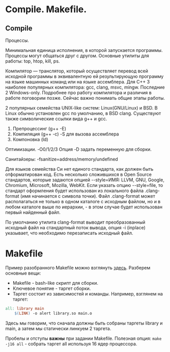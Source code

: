 # Compile. Makefile.

## Compile

Процессы.

Минимальная единица исполнения, в которой запускается программы. Процессы могут общаться друг с другом. Основные утилиты для работы: top, htop, kill, ps.

Компилятор — транслятор, который осуществляет перевод всей исходной программы в эквивалентную ей результирующую программу на языке машинных команд или на языке ассемблера. Для C++ 3 наиболее популярных компилятора: gcc, clang, msvc, mingw. Последние 2 Windows-only. Подробнее про работу компилятора и различия в работе поговорим позже. Сейчас важно понимать общие этапы работы.

2 популярных семейства UNIX-like систем: Linux(GNU/Linux) и BSD. В Linux обычно установлен gcc по умолчанию, в BSD clang. Существуют также символические ссылки вида g++ и gcc.

1. Препроцессинг (g++ -E)
2. Компиляция (g++ -c) -S для вызова ассемблера
3. Компоновка (ld)

Оптимизации. -O0/1/2/3
Опция -D задать переменную для сборки.

Санитайзеры: -fsanitize=address/memory/undefined

Для языков семейства Си нет единого стандарта, как должен быть отформатирован код. Есть несколько сложившихся в Open Source стандартов, которые задаются опцией --style=ИМЯ: LLVM, GNU, Google, Chromium, Microsoft, Mozilla, WebKit. Если указать опцию --style=file, то стандарт оформления будет использован из локального файла .clang-format (имя начинается с символа точки). Файл .clang-format может располагаться не только в одном каталоге с исходным файлом, но и в любом каталоге выше по иерархии, - в этом случае будет использован первый найденный файл.

По умолчанию утилита clang-format выводит преобразованный исходный файл на стандартный поток вывода, опция -i (inplace) указывает, что необходимо перезаписать исходный файл.

# Makefile

Пример разобранного Makefile можно взглянуть [здесь](/sems/sem-02/project/Makefile). Разберем основные вещи:
* Makefile - bash-like скрипт для сборки.
* Ключевое понятие - таргет сборки.
* Таргет состоит из зависимостей и команды. Например, взглянем на таргет:
```Makefile
all: library main
	$(LINK) -o alert library.so main.o
```

Здесь мы говорим, что сначала должны быть собраны таргеты library и main, а затем мы статически линкуем 2 таргета.

Пробелы и отступы **важны** при задании Makefile. Полезная опция: `make -j16 all` - собрать таргет all используя 16 ядер процессора.